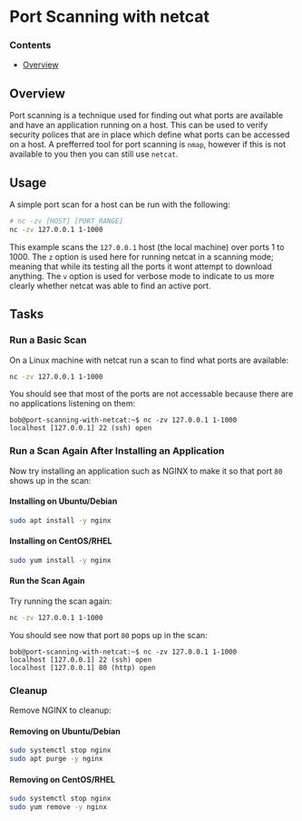<!--PROPS
{
    "estTime": 10,
    "questions": [
        {
            "value": "What can port scanning be used for?",
            "answer": "Finding out what ports are available on a host.",
            "choices": [
                "Load testing.",
                "Monitoring TCP traffic going through the given ports."
            ]
        }
    ]
}
-->
# Port Scanning with netcat
<!--TOC_START-->
### Contents
- [Overview](#overview)
<!--TOC_END-->
## Overview
Port scanning is a technique used for finding out what ports are available and have an application running on a host.
This can be used to verify security polices that are in place which define what ports can be accessed on a host.
A prefferred tool for port scanning is `nmap`, however if this is not available to you then you can still use `netcat`.
## Usage
A simple port scan for a host can be run with the following:
```bash
# nc -zv [HOST] [PORT_RANGE]
nc -zv 127.0.0.1 1-1000
```
This example scans the `127.0.0.1` host (the local machine) over ports 1 to 1000.
The `z` option is used here for running netcat in a scanning mode; meaning that while its testing all the ports it wont attempt to download anything.
The `v` option is used for verbose mode to indicate to us more clearly whether netcat was able to find an active port.
## Tasks
### Run a Basic Scan
On a Linux machine with netcat run a scan to find what ports are available:
```bash
nc -zv 127.0.0.1 1-1000
```
You should see that most of the ports are not accessable because there are no applications listening on them:
```text
bob@port-scanning-with-netcat:~$ nc -zv 127.0.0.1 1-1000
localhost [127.0.0.1] 22 (ssh) open
```
### Run a Scan Again After Installing an Application
Now try installing an application such as NGINX to make it so that port `80` shows up in the scan:
#### Installing on Ubuntu/Debian
```bash
sudo apt install -y nginx
```
#### Installing on CentOS/RHEL
```bash
sudo yum install -y nginx
```
#### Run the Scan Again
Try running the scan again:
```bash
nc -zv 127.0.0.1 1-1000
```
You should see now that port `80` pops up in the scan:
```text
bob@port-scanning-with-netcat:~$ nc -zv 127.0.0.1 1-1000
localhost [127.0.0.1] 22 (ssh) open
localhost [127.0.0.1] 80 (http) open
```
### Cleanup
Remove NGINX to cleanup:
#### Removing on Ubuntu/Debian
```bash
sudo systemctl stop nginx
sudo apt purge -y nginx
```
#### Removing on CentOS/RHEL
```bash
sudo systemctl stop nginx
sudo yum remove -y nginx
```
